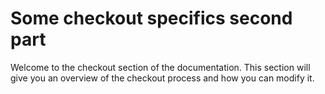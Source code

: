 # Some checkout specifics second part

Welcome to the checkout section of the documentation. This section will give you an overview of the checkout process and how you can modify it.

